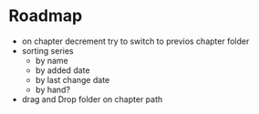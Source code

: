 # Roadmap

- on chapter decrement try to switch to previos chapter folder
- sorting series
    - by name
    - by added date
    - by last change date
    - by hand?
- drag and Drop folder on chapter path
